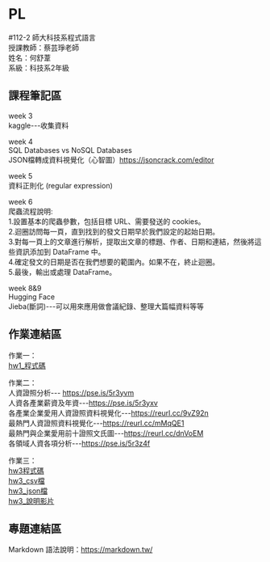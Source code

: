# PL
#112-2 師大科技系程式語言   
授課教師：蔡芸琤老師  
姓名：何舒葦  
系級：科技系2年級  

## 課程筆記區  
week 3  
kaggle---收集資料  

week 4  
SQL Databases vs NoSQL Databases  
JSON檔轉成資料視覺化（心智圖）https://jsoncrack.com/editor  


week 5  
資料正則化 (regular expression)  

week 6  
爬蟲流程說明:  
1.設置基本的爬蟲參數，包括目標 URL、需要發送的 cookies。  
2.迴圈訪問每一頁，直到找到的發文日期早於我們設定的起始日期。  
3.對每一頁上的文章進行解析，提取出文章的標題、作者、日期和連結，然後將這些資訊添加到 DataFrame 中。  
4.確定發文的日期是否在我們想要的範圍內。如果不在，終止迴圈。  
5.最後，輸出或處理 DataFrame。  

week 8&9  
Hugging Face  
Jieba(斷詞)---可以用來應用做會議紀錄、整理大篇幅資料等等  






## 作業連結區  
作業一：  
<a href='https://colab.research.google.com/drive/1rgLeC8qPCAuJy9lnhudHGMa9h7C9cvKK?usp=sharing '>hw1_程式碼</a>  

作業二：  
人資證照分析--- https://pse.is/5r3yvm  
人資各產業薪資及年資---https://pse.is/5r3yxv  
各產業企業愛用人資證照資料視覺化---https://reurl.cc/9vZ92n  
最熱門人資證照資料視覺化---https://reurl.cc/mMqQE1    
最熱門與企業愛用前十證照文氏圖---https://reurl.cc/dnVoEM    
各領域人資各項分析---https://pse.is/5r3z4f  

作業三：  
<a href='https://colab.research.google.com/drive/10PJnU3x0-X9R38xX48jHxydKWj7F6ahv?usp=sharing '>hw3程式碼</a>  
<a href='https://github.com/Ho-Shu-wei/PL-Repo/blob/main/hw3-data.csv'>hw3_csv檔</a>  
<a href='https://github.com/Ho-Shu-wei/PL-Repo/blob/main/hw3-data.json'>hw3_json檔</a>  
<a href='https://youtu.be/iwVWcyItIYU'>hw3_說明影片</a>  







## 專題連結區  

Markdown 語法說明：https://markdown.tw/

